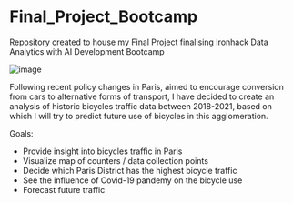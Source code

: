 # Final_Project_Bootcamp
Repository created to house my Final Project finalising Ironhack Data Analytics with AI Development Bootcamp

![image](https://user-images.githubusercontent.com/31353055/208941016-d83b7734-7911-4a8d-8a66-f7b6f13ad2e1.png)


Following recent policy changes in Paris, aimed to encourage conversion from cars to alternative forms of transport, I have decided to create an analysis of historic bicycles traffic data between 2018-2021, based on which I will try to predict future use of bicycles in this agglomeration.

Goals:
- Provide insight into bicycles traffic in Paris
- Visualize map of counters / data collection points
- Decide which Paris District has the highest bicycle traffic
- See the influence of Covid-19 pandemy on the bicycle use
- Forecast future traffic

